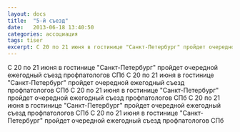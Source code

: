 ```yaml
---
layout: docs
title:  "5-й съезд"
date:   2013-06-18 13:40:50
categories: ассоциация
tags: tiser
excerpt: С 20 по 21 июня в гостинице "Санкт-Петербург" пройдет очередной ежегодный съезд профпатологов СПб
---
```


С 20 по 21 июня в гостинице "Санкт-Петербург" пройдет очередной ежегодный съезд профпатологов СПб С 20 по 21 июня в гостинице "Санкт-Петербург" пройдет очередной ежегодный съезд профпатологов СПб С 20 по 21 июня в гостинице "Санкт-Петербург" пройдет очередной ежегодный съезд профпатологов СПб С 20 по 21 июня в гостинице "Санкт-Петербург" пройдет очередной ежегодный съезд профпатологов СПб С 20 по 21 июня в гостинице "Санкт-Петербург" пройдет очередной ежегодный съезд профпатологов СПб